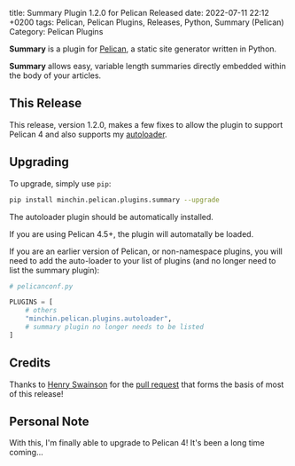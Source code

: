 title: Summary Plugin 1.2.0 for Pelican Released
date: 2022-07-11 22:12 +0200
tags: Pelican, Pelican Plugins, Releases, Python, Summary (Pelican)
Category: Pelican Plugins

**Summary** is a plugin for [Pelican](http://docs.getpelican.com/), a static
site generator written in Python.

**Summary** allows easy, variable length summaries directly embedded within the
body of your articles.

## This Release

<!-- PELICAN_BEGIN_SUMMARY -->
This release, version 1.2.0, makes a few fixes to allow the plugin to support
Pelican 4 and also supports my
[autoloader](http://localhost:8000/label/autoloader/).
<!-- read more -->

## Upgrading

To upgrade, simply use `pip`:

~~~sh
pip install minchin.pelican.plugins.summary --upgrade
~~~

The autoloader plugin should be automatically installed.

If you are using Pelican 4.5+, the plugin will automatally be loaded.

If you are an earlier version of Pelican, or non-namespace plugins, you will
need to add the auto-loader to your list of plugins (and no longer need to list
the summary plugin):

~~~python
# pelicanconf.py

PLUGINS = [
    # others
    "minchin.pelican.plugins.autoloader",
    # summary plugin no longer needs to be listed
]
~~~

## Credits

Thanks to [Henry Swainson](https://github.com/HenrySwanson) for the [pull
request](https://github.com/MinchinWeb/minchin.pelican.plugins.summary/pull/1)
that forms the basis of most of this release!

## Personal Note

With this, I'm finally able to upgrade to Pelican 4! It's been a long time
coming...

